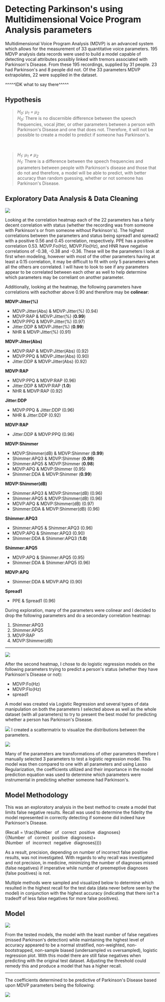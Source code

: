 # Detecting Parkinson's using Multidimensional Voice Program Analysis parameters

Multidimensional Voice Program Analysis (MDVP) is an advanced system which allows for the measurement of 33 quantitative voice parameters. 195 MDVP analysis data records were used to build a model capable of detecting vocal attributes possibly linked with tremors associated with Parkinson's Disease. From these 195 recordings, supplied by 31 people. 23 had Parkinson's and 8 people did not. Of the 33 parameters MDVP extrapolates, 22 were supplied in the dataset.

^^^^^IDK what to say there^^^^^

## Hypothesis

> *H<sub>0</sub>: μ<sub>1</sub> =  μ<sub>2</sub>*<br>
>*H<sub>0</sub>:* There is no discernible difference between the speech frequencies, vocal jitter, or other parameters between a person with Parkinson's Disease and one that does not. Therefore, it will not be possible to create a model to predict if someone has Parkinson's.


　



>*H<sub>1</sub>: μ<sub>1</sub> ≠  μ<sub>2</sub>*<br>
> *H<sub>1</sub>:* There is a difference between the speech frequencies and parameters between people with Parkinson's disease and those that do not and therefore, a model will be able to predict, with better accuracy than random guessing, whether or not someone has Parkinson's Disease.

## Exploratory Data Analysis & Data Cleaning

![](images/initital_heatmap.png)

Looking at the correlation heatmap each of the 22 parameters has a fairly decent correlation with status (whether the recording was from someone with Parkinson's or from someone without Parkinson's). The highest correlations between the parameters and status being spread1 and spread2 with a positive 0.56 and 0.45 correlation, respectively. PPE has a positive correlation 0.53. MDVP.Fo(Hz), MDVP.Flo(Hz), and HNR have negative correlations of -0.38, -0.38 and -0.36. These will be the parameters I look at first when modeling, however with most of the other parameters having at least a 0.15 correlation, it may be difficult to fit with only 5 parameters when all the others are correlated. I will have to look to see if any parameters appear to be correlated between each other as well to help determine which parameters may be correliant on another parameter.

Additionally, looking at the heatmap, the following parameters have correlations with eachother above 0.90 and therefore may be **colinear**:

**MDVP:Jitter(%)**
- MDVP:Jitter(Abs) & MDVP:Jitter(%) (0.94)
- MDVP:RAP & MDVP:Jitter(%) (**0.99**)
- MDVP:PPQ & MDVP:Jitter(%) (0.97)
- Jitter:DDP & MDVP:Jitter(%) (**0.99**)
- NHR & MDVP:Jitter(%) (0.91)

**MDVP:Jitter(Abs)**
- MDVP:RAP & MDVP:Jitter(Abs) (0.92)
- MDVP:PPQ & MDVP:Jitter(Abs) (0.90)
- Jitter:DDP & MDVP:Jitter(Abs) (0.92)

**MDVP:RAP**
- MDVP:PPQ & MDVP:RAP (0.96)
- Jitter:DDP & MDVP:RAP (**1.0**)
- NHR & MDVP:RAP (0.92)

**Jitter:DDP**
- MDVP:PPQ & Jitter:DDP (0.96)
- NHR & Jitter:DDP (0.92)

**MDVP:RAP**
- Jitter:DDP & MDVP:PPQ (0.96)

**MDVP:Shimmer**
- MDVP:Shimmer(dB) & MDVP:Shimmer (**0.99**)
- Shimmer:APQ3 & MDVP:Shimmer (**0.99**)
- Shimmer:APQ5 & MDVP:Shimmer (**0.98**)
- MDVP:APQ & MDVP:Shimmer (0.95)
- Shimmer:DDA & MDVP:Shimmer (**0.99**)

**MDVP:Shimmer(dB)**
- Shimmer:APQ3 & MDVP:Shimmer(dB) (0.96)
- Shimmer:APQ5 & MDVP:Shimmer(dB) (0.96)
- MDVP:APQ & MDVP:Shimmer(dB) (0.97)
- Shimmer:DDA & MDVP:Shimmer(dB) (0.96)

**Shimmer:APQ3**
- Shimmer:APQ5 & Shimmer:APQ3 (0.96)
- MDVP:APQ & Shimmer:APQ3 (0.90)
- Shimmer:DDA & Shimmer:APQ3 (**1.0**)

**Shimmer:APQ5**
- MDVP:APQ & Shimmer:APQ5 (0.95)
- Shimmer:DDA & Shimmer:APQ5 (0.96)

**MDVP:APQ**
- Shimmer:DDA & MDVP:APQ (0.90)

**Spread1**
- PPE & Spread1 (0.96)

During exploration, many of the parameters were colinear and I decided to drop the following parameters and do a secondary correlation heatmap:
1. Shimmer:APQ3
2. Shimmer:APQ5
3. MDVP:RAP
4. MDVP:Shimmer(dB)

---

![](images/second_heatmap.png)

After the second heatmap, I chose to do logistic regression models on the following parameters trying to predict a person's status (whether they have Parkinson's Disease or not):
- MDVP:Fo(Hz)
- MDVP:Flo(Hz)
- spread1

A model was created via Logistic Regression and several types of data manipulation on both the parameters I selected above as well as the whole dataset (with all parameters) to try to present the best model for predicting whether a person has Parkinson's Disease.



![](images/my_scatter.png)
I created a scattermatrix to visualize the distributions between the parameters.

![](images/my_heatmap.png)

Many of the parameters are transformations of other parameters therefore I manually selected 3 parameters to test a logistic regression model. This model was then compared to one with all parameters and using Lasso Regularization, the coefficients utilized and their importance in the model prediction equation was used to determine which parameters were instrumental in predicting whether someone had Parkinson's.

## Model Methodology
This was an exploratory analysis in the best method to create a model that limits false negative results. Recall was used to determine the fidelity the model represented in correctly detecting if someone did indeed have Parkinson's Disease.

 \(Recall = \frac{Number of correct positive diagnoses}{(Number of correct positive diagnoses)+(Number of incorrect negative diagnoses)}\))

As a result, precision, depending on number of incorrect false positive results, was not investigated. With regards to why recall was investigated and not precision, in medicine, minimizing the number of diagnoses missed (false negatives) if imperative while number of preemeptive diagnoses (false positives) is not.

Multiple methods were sampled and visualized below to determine which resulted in the highest recall for the test data (data never before seen by the model) in conjunction with the highest accuracy (indicating that there isn't a tradeoff of less false negatives for more false positives).

## Model
![](images/boxplotcomparison.png)

From the tested models, the model with the least number of false negatives (missed Parkinson's detection) while maintaining the highest level of accuracy appeared to be a normal stratified, non-weighted, non-bootstrapped, non-sample biased (undersampled vs oversampled), logistic regression plot. With this model there are still false negatives when predicting with the original test dataset. Adjusting the threshold could remedy this and produce a model that has a higher recall.

---

The coefficients determined to be predictive of Parkinson's Disease based upon MDVP parameters being the following:

![](images/coefficients.png)
